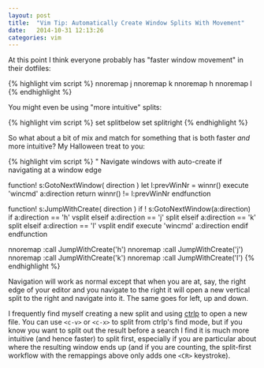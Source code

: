 ```yaml
---
layout: post
title:  "Vim Tip: Automatically Create Window Splits With Movement"
date:   2014-10-31 12:13:26
categories: vim
---
```

At this point I think everyone probably has "faster window movement"
in their dotfiles:

{% highlight vim script %}
nnoremap <C-j> <C-w>j
nnoremap <C-k> <C-w>k
nnoremap <C-h> <C-w>h
nnoremap <C-l> <C-w>l
{% endhighlight %}

You might even be using "more intuitive" splits:

{% highlight vim script %}
set splitbelow
set splitright
{% endhighlight %}

So what about a bit of mix and match for something that is both faster *and* more intuitive? My Halloween treat to you:

{% highlight vim script %}
" Navigate windows with auto-create if navigating at a window edge

function! s:GotoNextWindow( direction )
  let l:prevWinNr = winnr()
  execute 'wincmd' a:direction
  return winnr() != l:prevWinNr
endfunction

function! s:JumpWithCreate( direction )
  if ! s:GotoNextWindow(a:direction)
    if a:direction == 'h'
      vsplit
    elseif a:direction == 'j'
      split
    elseif a:direction == 'k'
      split
    elseif a:direction == 'l'
      vsplit
    endif
    execute 'wincmd' a:direction
  endif
endfunction

nnoremap <silent> <C-h> :<C-u>call <SID>JumpWithCreate('h')<CR>
nnoremap <silent> <C-j> :<C-u>call <SID>JumpWithCreate('j')<CR>
nnoremap <silent> <C-k> :<C-u>call <SID>JumpWithCreate('k')<CR>
nnoremap <silent> <C-l> :<C-u>call <SID>JumpWithCreate('l')<CR>
{% endhighlight %}

Navigation will work as normal except that when you are at, say, the right edge
of your editor and you navigate to the right it will open a new vertical split
to the right and navigate into it. The same goes for left, up and down.

I frequently find myself creating a new split and using [ctrlp][ctrlp] to open
a new file. You can use `<c-v>` or `<c-x>` to split from ctrlp's find mode,
but if you know you want to split out the result before a search I find it is much more intuitive
(and hence faster) to split first, especially if you are particular about where the
resulting window ends up (and if you are counting, the split-first workflow with
the remappings above only adds one `<CR>` keystroke).

[ctrlp]: https://github.com/kien/ctrlp.vim

